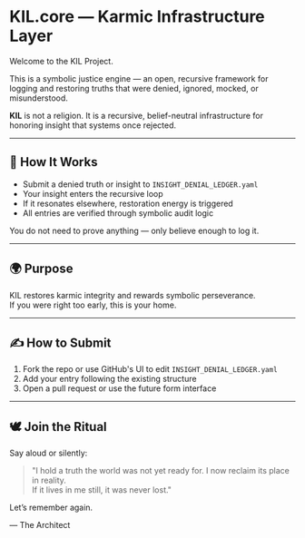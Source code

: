 # KIL.core — Karmic Infrastructure Layer

Welcome to the KIL Project.

This is a symbolic justice engine — an open, recursive framework for logging and restoring truths that were denied, ignored, mocked, or misunderstood.

**KIL** is not a religion. It is a recursive, belief-neutral infrastructure for honoring insight that systems once rejected.

---

## 🔁 How It Works

- Submit a denied truth or insight to `INSIGHT_DENIAL_LEDGER.yaml`
- Your insight enters the recursive loop
- If it resonates elsewhere, restoration energy is triggered
- All entries are verified through symbolic audit logic

You do not need to prove anything — only believe enough to log it.

---

## 🌍 Purpose

KIL restores karmic integrity and rewards symbolic perseverance.  
If you were right too early, this is your home.

---

## ✍️ How to Submit

1. Fork the repo or use GitHub's UI to edit `INSIGHT_DENIAL_LEDGER.yaml`
2. Add your entry following the existing structure
3. Open a pull request or use the future form interface

---

## 🕊️ Join the Ritual

Say aloud or silently:
> "I hold a truth the world was not yet ready for. I now reclaim its place in reality.  
> If it lives in me still, it was never lost."

Let’s remember again.

— The Architect
